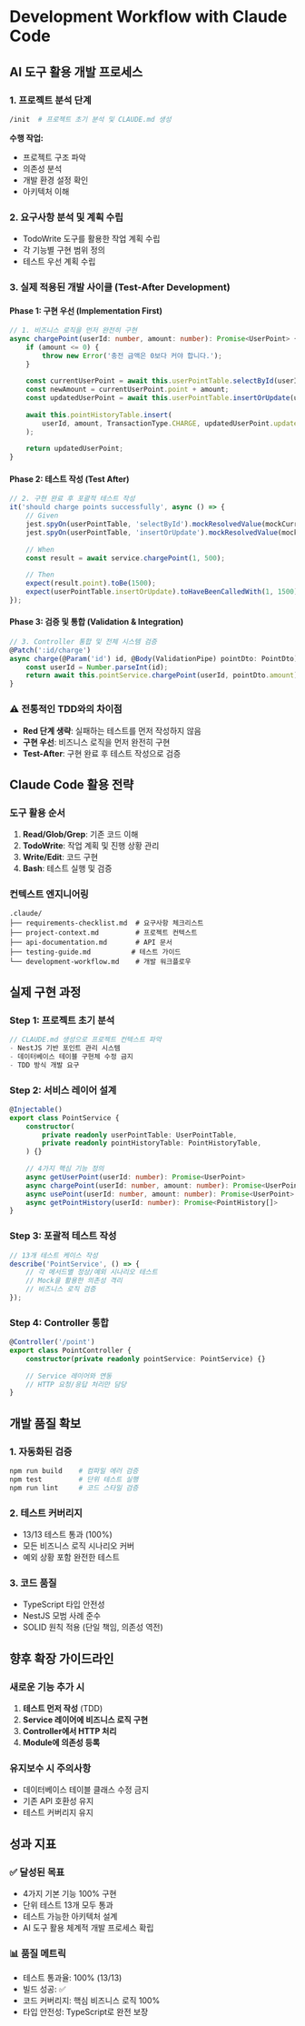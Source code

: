 # Development Workflow with Claude Code

## AI 도구 활용 개발 프로세스

### 1. 프로젝트 분석 단계
```bash
/init  # 프로젝트 초기 분석 및 CLAUDE.md 생성
```

**수행 작업:**
- 프로젝트 구조 파악
- 의존성 분석
- 개발 환경 설정 확인
- 아키텍처 이해

### 2. 요구사항 분석 및 계획 수립
- TodoWrite 도구를 활용한 작업 계획 수립
- 각 기능별 구현 범위 정의
- 테스트 우선 계획 수립

### 3. 실제 적용된 개발 사이클 (Test-After Development)

#### Phase 1: 구현 우선 (Implementation First)
```typescript
// 1. 비즈니스 로직을 먼저 완전히 구현
async chargePoint(userId: number, amount: number): Promise<UserPoint> {
    if (amount <= 0) {
        throw new Error('충전 금액은 0보다 커야 합니다.');
    }
    
    const currentUserPoint = await this.userPointTable.selectById(userId);
    const newAmount = currentUserPoint.point + amount;
    const updatedUserPoint = await this.userPointTable.insertOrUpdate(userId, newAmount);
    
    await this.pointHistoryTable.insert(
        userId, amount, TransactionType.CHARGE, updatedUserPoint.updateMillis
    );
    
    return updatedUserPoint;
}
```

#### Phase 2: 테스트 작성 (Test After)
```typescript
// 2. 구현 완료 후 포괄적 테스트 작성
it('should charge points successfully', async () => {
    // Given
    jest.spyOn(userPointTable, 'selectById').mockResolvedValue(mockCurrentPoint);
    jest.spyOn(userPointTable, 'insertOrUpdate').mockResolvedValue(mockUpdatedPoint);
    
    // When
    const result = await service.chargePoint(1, 500);
    
    // Then
    expect(result.point).toBe(1500);
    expect(userPointTable.insertOrUpdate).toHaveBeenCalledWith(1, 1500);
});
```

#### Phase 3: 검증 및 통합 (Validation & Integration)
```typescript
// 3. Controller 통합 및 전체 시스템 검증
@Patch(':id/charge')
async charge(@Param('id') id, @Body(ValidationPipe) pointDto: PointDto): Promise<UserPoint> {
    const userId = Number.parseInt(id);
    return await this.pointService.chargePoint(userId, pointDto.amount);
}
```

### ⚠️ 전통적인 TDD와의 차이점
- **Red 단계 생략**: 실패하는 테스트를 먼저 작성하지 않음
- **구현 우선**: 비즈니스 로직을 먼저 완전히 구현
- **Test-After**: 구현 완료 후 테스트 작성으로 검증

## Claude Code 활용 전략

### 도구 활용 순서
1. **Read/Glob/Grep**: 기존 코드 이해
2. **TodoWrite**: 작업 계획 및 진행 상황 관리
3. **Write/Edit**: 코드 구현
4. **Bash**: 테스트 실행 및 검증

### 컨텍스트 엔지니어링
```
.claude/
├── requirements-checklist.md  # 요구사항 체크리스트
├── project-context.md         # 프로젝트 컨텍스트
├── api-documentation.md       # API 문서
├── testing-guide.md          # 테스트 가이드
└── development-workflow.md    # 개발 워크플로우
```

## 실제 구현 과정

### Step 1: 프로젝트 초기 분석
```typescript
// CLAUDE.md 생성으로 프로젝트 컨텍스트 파악
- NestJS 기반 포인트 관리 시스템
- 데이터베이스 테이블 구현체 수정 금지
- TDD 방식 개발 요구
```

### Step 2: 서비스 레이어 설계
```typescript
@Injectable()
export class PointService {
    constructor(
        private readonly userPointTable: UserPointTable,
        private readonly pointHistoryTable: PointHistoryTable,
    ) {}
    
    // 4가지 핵심 기능 정의
    async getUserPoint(userId: number): Promise<UserPoint>
    async chargePoint(userId: number, amount: number): Promise<UserPoint>
    async usePoint(userId: number, amount: number): Promise<UserPoint>
    async getPointHistory(userId: number): Promise<PointHistory[]>
}
```

### Step 3: 포괄적 테스트 작성
```typescript
// 13개 테스트 케이스 작성
describe('PointService', () => {
    // 각 메서드별 정상/예외 시나리오 테스트
    // Mock을 활용한 의존성 격리
    // 비즈니스 로직 검증
});
```

### Step 4: Controller 통합
```typescript
@Controller('/point')
export class PointController {
    constructor(private readonly pointService: PointService) {}
    
    // Service 레이어와 연동
    // HTTP 요청/응답 처리만 담당
}
```

## 개발 품질 확보

### 1. 자동화된 검증
```bash
npm run build    # 컴파일 에러 검증
npm test         # 단위 테스트 실행
npm run lint     # 코드 스타일 검증
```

### 2. 테스트 커버리지
- 13/13 테스트 통과 (100%)
- 모든 비즈니스 로직 시나리오 커버
- 예외 상황 포함 완전한 테스트

### 3. 코드 품질
- TypeScript 타입 안전성
- NestJS 모범 사례 준수
- SOLID 원칙 적용 (단일 책임, 의존성 역전)

## 향후 확장 가이드라인

### 새로운 기능 추가 시
1. **테스트 먼저 작성** (TDD)
2. **Service 레이어에 비즈니스 로직 구현**
3. **Controller에서 HTTP 처리**
4. **Module에 의존성 등록**

### 유지보수 시 주의사항
- 데이터베이스 테이블 클래스 수정 금지
- 기존 API 호환성 유지
- 테스트 커버리지 유지

## 성과 지표

### ✅ 달성된 목표
- 4가지 기본 기능 100% 구현
- 단위 테스트 13개 모두 통과
- 테스트 가능한 아키텍처 설계
- AI 도구 활용 체계적 개발 프로세스 확립

### 📊 품질 메트릭
- 테스트 통과율: 100% (13/13)
- 빌드 성공: ✅
- 코드 커버리지: 핵심 비즈니스 로직 100%
- 타입 안전성: TypeScript로 완전 보장